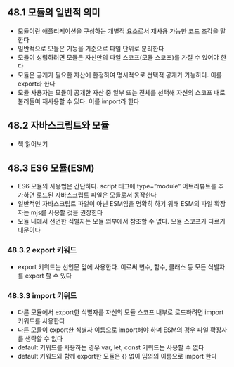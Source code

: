 ## 48.1 모듈의 일반적 의미

- 모듈이란 애플리케이션을 구성하는 개별적 요소로서 재사용 가능한 코드 조각을 말한다
- 일반적으로 모듈은 기능을 기준으로 파일 단위로 분리한다
- 모듈이 성립하려면 모듈은 자신만의 파일 스코프(모듈 스코프)를 가질 수 있어야 한다
- 모듈은 공개가 필요한 자산에 한정하여 명시적으로 선택적 공개가 가능하다. 이를 export라 한다
- 모듈 사용자는 모듈이 공개한 자산 중 일부 또는 전체를 선택해 자신의 스코프 내로 불러들여 재사용할 수 있다. 이를 import라 한다

## 48.2 자바스크립트와 모듈

- 책 읽어보기

## 48.3 ES6 모듈(ESM)

- ES6 모듈의 사용법은 간단하다. script 태그에 type=”module” 어트리뷰트를 추가하면 로드된 자바스크립트 파일은 모듈로서 동작한다
- 일반적인 자바스크립트 파일이 아닌 ESM임을 명확히 하기 위해 ESM의 파일 확장자는 mjs를 사용할 것을 권장한다
- 모듈 내에서 선언한 식별자는 모듈 외부에서 참조할 수 없다. 모듈 스코프가 다르기 때문이다

### 48.3.2 export 키워드

- export 키워드는 선언문 앞에 사용한다. 이로써 변수, 함수, 클래스 등 모든 식별자를 export 할 수 있다

### 48.3.3 import 키워드

- 다른 모듈에서 export한 식별자를 자신의 모듈 스코프 내부로 로드하려면 import 키워드를 사용한다
- 다른 모듈이 export한 식별자 이름으로 import해야 하며 ESM의 경우 파일 확장자를 생략할 수 없다
- default 키워드를 사용하는 경우 var, let, const 키워드는 사용할 수 없다
- default 키워드와 함께 export한 모듈은 {} 없이 임의의 이름으로 import 한다
